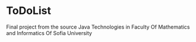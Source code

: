 # ToDoList
Final project from the source Java Technologies in Faculty Of Mathematics and Informatics Of Sofia University
